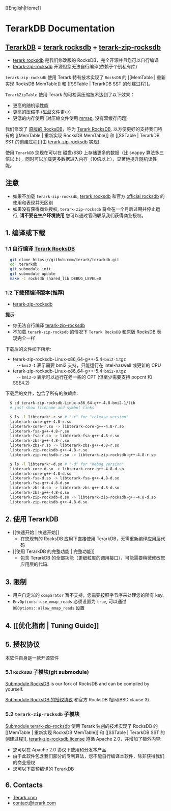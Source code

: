 [[English|Home]]

# TerarkDB Documentation

## [TerarkDB](https://github.com/Terark/terarkdb) = [terark rocksdb](https://github.com/Terark/rocksdb) + [terark-zip-rocksdb](https://github.com/Terark/terark-zip-rocksdb)
- [terark rocksdb](https://github.com/Terark/rocksdb) 是我们修改版的 RocksDB，完全开源并且您可以自行编译
- [terark-zip-rocksdb](https://github.com/Terark/terark-zip-rocksdb) 开源但您无法自行编译(依赖于个别私有库)

`terark-zip-rocksdb` 使用 Terark 特有技术实现了 `RocksDB` 的  [[MemTable | 重新实现 RocksDB MemTable]] 和 [[SSTable | TerarkDB SST 的创建过程]]。

`TerarkZipTable` 使用 Terark 的可检索压缩技术达到了以下效果：

- 更高的随机读性能
- 更高的压缩率 (磁盘文件更小)<br/>
- 更低的内存使用 (对压缩文件使用 [mmap](http://man7.org/linux/man-pages/man2/mmap.2.html), 没有双缓存问题)

我们修改了 [原版的 RocksDB](https://github.com/facebook/rocksdb)，称为 [Terark RocksDB](https://github.com/Terark/rocksdb), 以方便更好的支持我们特有的 [[MemTable | 重新实现 RocksDB MemTable]] 和 [[SSTable | TerarkDB SST 的创建过程]](由 [terark-zip-rocksdb](https://github.com/Terark/terark-zip-rocksdb) 实现).

使用 `TerarkDB` 您现在可以在 磁盘/SSD 上存储更多的数据（比 snappy 算法多三倍以上），同时可以加载更多数据进入内存（10倍以上），显著地提升随机读性能。

## 注意
- 如果不加载 `terark-zip-rocksdb`, [terark rocksdb](https://github.com/Terark/rocksdb) 和官方 [official rocksdb](https://github.com/facebook/rocksdb) 的使用和表现并无区别
- 如果没有获得商业授权, `terark-zip-rocksdb` 将会在一个月后过期并停止运行, **请不要在生产环境使用** 您可以通过官网联系我们获得商业授权。

## 1. 编译或下载
### 1.1 自行编译 <a href="https://github.com/terark/rocksdb">Terark RocksDB</a>
```bash
  git clone https://github.com/terark/terarkdb.git
  cd  terarkdb
  git submodule init
  git submodule update
  make -C rocksdb shared_lib DEBUG_LEVEL=0
```
### 1.2 下载预编译版本(推荐)
- [terark-zip-rocksdb](http://www.terark.com/download/terarkdb/latest)

**提示:**
- 你无法自行编译 [terark-zip-rocksdb](https://github.com/terark/terark-zip-rocksdb) 
- 不加载 `terark-zip-rocksdb` 的情况下 `Terark RocksDB` 和原版 RocksDB 表现完全一样

下载后的文件如下所示:
- terark-zip-rocksdb-Linux-x86_64-g++-5.4-`bmi2-1`.tgz<br/>
  &nbsp;&nbsp;&nbsp;-- `bmi2-1` 表示需要 bmi2 支持，只能运行在 intel-haswell 或更新的 CPU
- terark-zip-rocksdb-Linux-x86_64-g++-5.4-`bmi2-0`.tgz<br/>
  &nbsp;&nbsp;&nbsp;-- `bmi2-0` 表示可以运行在老一些的 CPT (但至少需要支持 popcnt 和 SSE4.2)

下载后的文件，包含了所有的依赖库:
```bash
  $ cd terark-zip-rocksdb-Linux-x86_64-g++-4.8-bmi2-1/lib
  # just show filename and symbol links

  $ ls -l libterark*-r.so # "-r" for "release version"
  libterark-core-g++-4.8-r.so
  libterark-core-r.so -> libterark-core-g++-4.8-r.so
  libterark-fsa-g++-4.8-r.so
  libterark-fsa-r.so -> libterark-fsa-g++-4.8-r.so
  libterark-zbs-g++-4.8-r.so
  libterark-zbs-r.so -> libterark-zbs-g++-4.8-r.so
  libterark-zip-rocksdb-g++-4.8-r.so
  libterark-zip-rocksdb-r.so -> libterark-zip-rocksdb-g++-4.8-r.so

  $ ls -l libterark*-d.so # "-d" for "debug version"
  libterark-core-d.so -> libterark-core-g++-4.8-d.so
  libterark-core-g++-4.8-d.so
  libterark-fsa-d.so -> libterark-fsa-g++-4.8-d.so
  libterark-fsa-g++-4.8-d.so
  libterark-zbs-d.so -> libterark-zbs-g++-4.8-d.so
  libterark-zbs-g++-4.8-d.so
  libterark-zip-rocksdb-d.so -> libterark-zip-rocksdb-g++-4.8-d.so
  libterark-zip-rocksdb-g++-4.8-d.so
```

## 2. 使用 TerarkDB
- [[快速开始 | 快速开始]]
  - 在您现有的 RocksDB 应用下直接使用 TerarkDB，无需重新编译应用层代码
- [[使用 TerarkDB 的完整功能 | 完整功能]]
  - 包含 TerarkDB 的全部功能（更细粒度的调用接口），可能需要稍微修改您应用层的代码.

## 3. 限制
- 用户自定义的 `comparator` 暂不支持，您需要按照字节序来处理您的所有 key. 
- `EnvOptions::use_mmap_reads` 必须设置为 `true`, 可以通过 `DBOptions::allow_mmap_reads` 设置

## 4. [[优化指南 | Tuning Guide]]

## 5. 授权协议
本软件自身是一款开源软件

### 5.1 `RocksDB` 子模块(git submodule)
[Submodule RocksDB](https://github.com/Terark/rocksdb) is our fork of RocksDB and can be compiled by yourself.

[Submodule RocksDB 的授权协议](https://github.com/Terark/rocksdb/blob/master/LICENSE) 和官方 RocksDB 相同(BSD clause 3).

### 5.2 `terark-zip-rocksdb` 子模块
[Submodule terark-zip-rocksdb](https://github.com/Terark/terark-zip-rocksdb) 使用 Terark 独创的技术实现了 RocksDB 的  [[MemTable | 重新实现 RocksDB MemTable]] 和 [[SSTable | TerarkDB SST 的创建过程]], [terark-zip-rocksdb license](https://github.com/Terark/terark-zip-rocksdb/blob/master/LICENSE) 遵循 Apache 2.0，并增加了额外内容:
  * 您可以在 Apache 2.0 协议下使用和分发本产品
  * 由于此软件包含我们部分的专利算法，您不能自行编译本软件，除非获得我们的商业授权
  * 您可以下载预编译的 [TerarkDB](http://www.terark.com/download/terarkdb/latest)

## 6. Contacts
- [Terark.com](http://www.terark.com)
- contact@terark.com